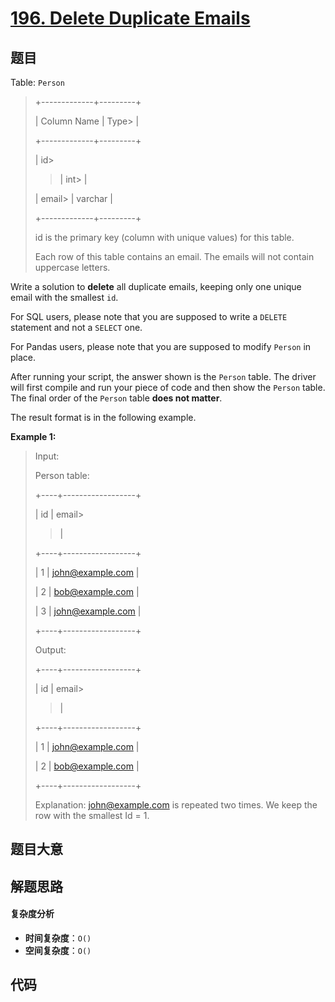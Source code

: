 # [196. Delete Duplicate Emails](https://leetcode.com/problems/delete-duplicate-emails/)

## 题目

Table: `Person`

> +-------------+---------+
>
> | Column Name | Type>
> |
>
> +-------------+---------+
>
> | id>
>
> > | int>
> > |
>
> | email>
> | varchar |
>
> +-------------+---------+
>
> id is the primary key (column with unique values) for this table.
>
> Each row of this table contains an email. The emails will not contain uppercase letters.

Write a solution to **delete** all duplicate emails, keeping only one unique
email with the smallest `id`.

For SQL users, please note that you are supposed to write a `DELETE` statement
and not a `SELECT` one.

For Pandas users, please note that you are supposed to modify `Person` in
place.

After running your script, the answer shown is the `Person` table. The driver
will first compile and run your piece of code and then show the `Person`
table. The final order of the `Person` table **does not matter**.

The result format is in the following example.

**Example 1:**

> Input:
>
> Person table:
>
> +----+------------------+
>
> | id | email>
>
> > |
>
> +----+------------------+
>
> | 1 | john@example.com |
>
> | 2 | bob@example.com |
>
> | 3 | john@example.com |
>
> +----+------------------+
>
> Output:
>
> +----+------------------+
>
> | id | email>
>
> > |
>
> +----+------------------+
>
> | 1 | john@example.com |
>
> | 2 | bob@example.com |
>
> +----+------------------+
>
> Explanation: john@example.com is repeated two times. We keep the row with the smallest Id = 1.

## 题目大意

## 解题思路

#### 复杂度分析

- **时间复杂度**：`O()`
- **空间复杂度**：`O()`

## 代码

```javascript

```
